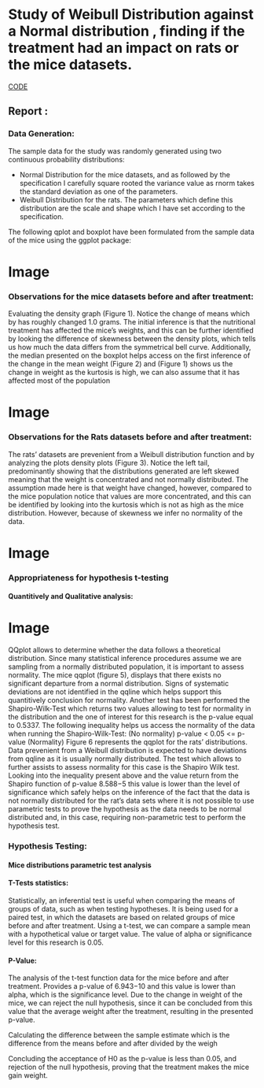 # Study of Weibull Distribution against a Normal distribution , finding if the treatment had an impact on rats or the mice datasets.

[CODE](https://github.com/pedrocor12/rats_drug_study/blob/main/rscript.R)


## Report :

### Data Generation:

The sample data for the study was randomly generated using two continuous probability distributions:
* Normal Distribution for the mice datasets, and as followed by the specification I carefully square 
rooted the variance value as rnorm takes the standard deviation as one of the parameters.
* Weibull Distribution for the rats. The parameters which define this distribution are the scale and 
shape which I have set according to the specification.

The following qplot and boxplot have been formulated from the sample data of the mice using the ggplot 
package:

# Image

### Observations for the mice datasets before and after treatment:

Evaluating the density graph (Figure 1). Notice the change of means which by has roughly changed 1.0 
grams. The initial inference is that the nutritional treatment has affected the mice’s weights, and this can 
be further identified by looking the difference of skewness between the density plots, which tells us how 
much the data differs from the symmetrical bell curve. Additionally, the median presented on the boxplot
helps access on the first inference of the change in the mean weight (Figure 2) and (Figure 1) shows us 
the change in weight as the kurtosis is high, we can also assume that it has affected most of the 
population

# Image

### Observations for the Rats datasets before and after treatment:

The rats’ datasets are prevenient from a Weibull distribution function and by analyzing the plots density 
plots (Figure 3). Notice the left tail, predominantly showing that the distributions generated are left
skewed meaning that the weight is concentrated and not normally distributed. The assumption made here 
is that weight have changed, however, compared to the mice population notice that values are more 
concentrated, and this can be identified by looking into the kurtosis which is not as high as the mice 
distribution. However, because of skewness we infer no normality of the data.

# Image


### Appropriateness for hypothesis t-testing

#### Quantitively and Qualitative analysis:

# Image

QQplot allows to determine whether the data follows a theoretical distribution. Since many statistical 
inference procedures assume we are sampling from a normally distributed population, it is important to 
assess normality. The mice qqplot (figure 5), displays that there exists no significant departure from a 
normal distribution. Signs of systematic deviations are not identified in the qqline which helps support 
this quantitively conclusion for normality. Another test has been performed the Shapiro-Wilk-Test which 
returns two values allowing to test for normality in the distribution and the one of interest for this 
research is the p-value equal to 0.5337. 
The following inequality helps us access the normality of the data when running the Shapiro-Wilk-Test:
(No normality) p-value < 0.05 <= p-value (Normality)
Figure 6 represents the qqplot for the rats’ distributions. Data prevenient from a Weibull distribution is 
expected to have deviations from qqline as it is usually normally distributed. The test which allows to 
further assists to assess normality for this case is the Shapiro Wilk test. Looking into the inequality present 
above and the value return from the Shapiro function of p-value 8.588−5
this value is lower than the 
level of significance which safely helps on the inference of the fact that the data is not normally 
distributed for the rat’s data sets where it is not possible to use parametric tests to prove the hypothesis as 
the data needs to be normal distributed and, in this case, requiring non-parametric test to perform the 
hypothesis test.

### Hypothesis Testing:

#### Mice distributions parametric test analysis

#### T-Tests statistics:
Statistically, an inferential test is useful when comparing the means of groups of data, such as when 
testing hypotheses. It is being used for a paired test, in which the datasets are based on related groups of 
mice before and after treatment. Using a t-test, we can compare a sample mean with a hypothetical value 
or target value. The value of alpha or significance level for this research is 0.05.

#### P-Value:

The analysis of the t-test function data for the mice before and after treatment. Provides a p-value of 
6.943−10 and this value is lower than alpha, which is the significance level. Due to the change in weight 
of the mice, we can reject the null hypothesis, since it can be concluded from this value that the average 
weight after the treatment, resulting in the presented p-value.

Calculating the difference between the sample estimate which is the difference from the means before 
and after divided by the weigh

Concluding the acceptance of H0 as the p-value is less than 0.05, and rejection of the null hypothesis, 
proving that the treatment makes the mice gain weight.

